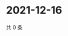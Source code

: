 # 2021-12-16

共 0 条

<!-- BEGIN WEIBO -->
<!-- 最后更新时间 Thu Dec 16 2021 01:21:01 GMT+0800 (China Standard Time) -->

<!-- END WEIBO -->
